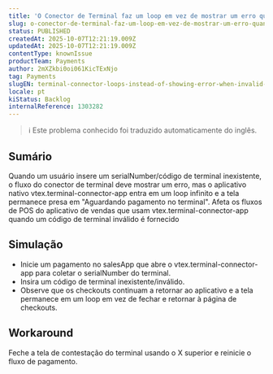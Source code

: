 ```yaml
---
title: 'O Conector de Terminal faz um loop em vez de mostrar um erro quando um código de terminal inválido é inserido (Sales App POS)'
slug: o-conector-de-terminal-faz-um-loop-em-vez-de-mostrar-um-erro-quando-um-codigo-de-terminal-invalido-e-inserido-sales-app-pos
status: PUBLISHED
createdAt: 2025-10-07T12:21:19.009Z
updatedAt: 2025-10-07T12:21:19.009Z
contentType: knownIssue
productTeam: Payments
author: 2mXZkbi0oi061KicTExNjo
tag: Payments
slugEN: terminal-connector-loops-instead-of-showing-error-when-invalid-terminal-code-is-entered-sales-app-pos
locale: pt
kiStatus: Backlog
internalReference: 1303282
---
```


>ℹ️ Este problema conhecido foi traduzido automaticamente do inglês.

## Sumário


Quando um usuário insere um serialNumber/código de terminal inexistente, o fluxo do conector de terminal deve mostrar um erro, mas o aplicativo nativo vtex.terminal-connector-app entra em um loop infinito e a tela permanece presa em "Aguardando pagamento no terminal".
Afeta os fluxos de POS do aplicativo de vendas que usam vtex.terminal-connector-app quando um código de terminal inválido é fornecido
## Simulação



- Inicie um pagamento no salesApp que abre o vtex.terminal-connector-app para coletar o serialNumber do terminal.
- Insira um código de terminal inexistente/inválido.
- Observe que os checkouts continuam a retornar ao aplicativo e a tela permanece em um loop em vez de fechar e retornar à página de checkouts.


## Workaround


Feche a tela de contestação do terminal usando o X superior e reinicie o fluxo de pagamento.



